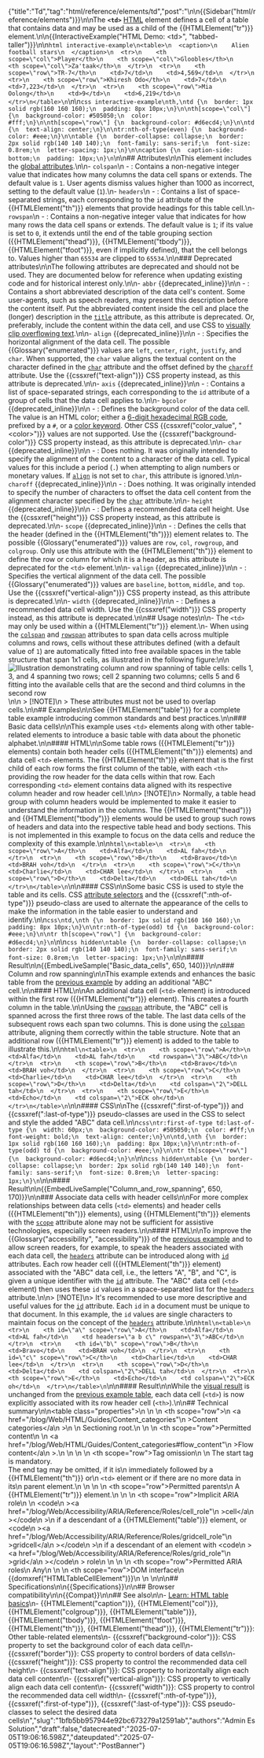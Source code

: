 {"title":"Td","tag":"html/reference/elements/td","post":"\n\n{{Sidebar(\"html/reference/elements\")}}\n\nThe **`<td>`** [HTML](/blog/Web/HTML) element defines a cell of a table that contains data and may be used as a child of the {{HTMLElement(\"tr\")}} element.\n\n{{InteractiveExample(\"HTML Demo: &lt;td&gt;\", \"tabbed-taller\")}}\n\n```html interactive-example\n<table>\n  <caption>\n    Alien football stars\n  </caption>\n  <tr>\n    <th scope=\"col\">Player</th>\n    <th scope=\"col\">Gloobles</th>\n    <th scope=\"col\">Za'taak</th>\n  </tr>\n  <tr>\n    <th scope=\"row\">TR-7</th>\n    <td>7</td>\n    <td>4,569</td>\n  </tr>\n  <tr>\n    <th scope=\"row\">Khiresh Odo</th>\n    <td>7</td>\n    <td>7,223</td>\n  </tr>\n  <tr>\n    <th scope=\"row\">Mia Oolong</th>\n    <td>9</td>\n    <td>6,219</td>\n  </tr>\n</table>\n```\n\n```css interactive-example\nth,\ntd {\n  border: 1px solid rgb(160 160 160);\n  padding: 8px 10px;\n}\n\nth[scope=\"col\"] {\n  background-color: #505050;\n  color: #fff;\n}\n\nth[scope=\"row\"] {\n  background-color: #d6ecd4;\n}\n\ntd {\n  text-align: center;\n}\n\ntr:nth-of-type(even) {\n  background-color: #eee;\n}\n\ntable {\n  border-collapse: collapse;\n  border: 2px solid rgb(140 140 140);\n  font-family: sans-serif;\n  font-size: 0.8rem;\n  letter-spacing: 1px;\n}\n\ncaption {\n  caption-side: bottom;\n  padding: 10px;\n}\n```\n\n## Attributes\n\nThis element includes the [global attributes](/blog/Web/HTML/Reference/Global_attributes).\n\n- `colspan`\n  - : Contains a non-negative integer value that indicates how many columns the data cell spans or extends. The default value is `1`. User agents dismiss values higher than 1000 as incorrect, setting to the default value (`1`).\n- `headers`\n  - : Contains a list of space-separated strings, each corresponding to the `id` attribute of the {{HTMLElement(\"th\")}} elements that provide headings for this table cell.\n- `rowspan`\n  - : Contains a non-negative integer value that indicates for how many rows the data cell spans or extends. The default value is `1`; if its value is set to `0`, it extends until the end of the table grouping section ({{HTMLElement(\"thead\")}}, {{HTMLElement(\"tbody\")}}, {{HTMLElement(\"tfoot\")}}, even if implicitly defined), that the cell belongs to. Values higher than `65534` are clipped to `65534`.\n\n### Deprecated attributes\n\nThe following attributes are deprecated and should not be used. They are documented below for reference when updating existing code and for historical interest only.\n\n- `abbr` {{deprecated_inline}}\n\n  - : Contains a short abbreviated description of the data cell's content. Some user-agents, such as speech readers, may present this description before the content itself. Put the abbreviated content inside the cell and place the (longer) description in the [`title`](/blog/Web/HTML/Reference/Global_attributes/title) attribute, as this attribute is deprecated. Or, preferably, include the content within the data cell, and use CSS to [visually clip overflowing text](/blog/Web/CSS/text-overflow).\n\n- `align` {{deprecated_inline}}\n\n  - : Specifies the horizontal alignment of the data cell. The possible {{Glossary(\"enumerated\")}} values are `left`, `center`, `right`, `justify`, and `char`. When supported, the `char` value aligns the textual content on the character defined in the [`char`](#char) attribute and the offset defined by the [`charoff`](#charoff) attribute. Use the {{cssxref(\"text-align\")}} CSS property instead, as this attribute is deprecated.\n\n- `axis` {{deprecated_inline}}\n\n  - : Contains a list of space-separated strings, each corresponding to the `id` attribute of a group of cells that the data cell applies to.\n\n- `bgcolor` {{deprecated_inline}}\n\n  - : Defines the background color of the data cell. The value is an HTML color; either a [6-digit hexadecimal RGB code](/blog/Web/CSS/hex-color), prefixed by a `#`, or a [color keyword](/blog/Web/CSS/named-color). Other CSS {{cssxref(\"color_value\", \"&lt;color&gt;\")}} values are not supported. Use the {{cssxref(\"background-color\")}} CSS property instead, as this attribute is deprecated.\n\n- `char` {{deprecated_inline}}\n\n  - : Does nothing. It was originally intended to specify the alignment of the content to a character of the data cell. Typical values for this include a period (`.`) when attempting to align numbers or monetary values. If [`align`](#align) is not set to `char`, this attribute is ignored.\n\n- `charoff` {{deprecated_inline}}\n\n  - : Does nothing. It was originally intended to specify the number of characters to offset the data cell content from the alignment character specified by the [`char`](#char) attribute.\n\n- `height` {{deprecated_inline}}\n\n  - : Defines a recommended data cell height. Use the {{cssxref(\"height\")}} CSS property instead, as this attribute is deprecated.\n\n- `scope` {{deprecated_inline}}\n\n  - : Defines the cells that the header (defined in the {{HTMLElement(\"th\")}}) element relates to. The possible {{Glossary(\"enumerated\")}} values are `row`, `col`, `rowgroup`, and `colgroup`. Only use this attribute with the {{HTMLElement(\"th\")}} element to define the row or column for which it is a header, as this attribute is deprecated for the `<td>` element.\n\n- `valign` {{deprecated_inline}}\n\n  - : Specifies the vertical alignment of the data cell. The possible {{Glossary(\"enumerated\")}} values are `baseline`, `bottom`, `middle`, and `top`. Use the {{cssxref(\"vertical-align\")}} CSS property instead, as this attribute is deprecated.\n\n- `width` {{deprecated_inline}}\n\n  - : Defines a recommended data cell width. Use the {{cssxref(\"width\")}} CSS property instead, as this attribute is deprecated.\n\n## Usage notes\n\n- The `<td>` may only be used within a {{HTMLElement(\"tr\")}} element.\n- When using the [`colspan`](#colspan) and [`rowspan`](#rowspan) attributes to span data cells across multiple columns and rows, cells without these attributes defined (with a default value of `1`) are automatically fitted into free available spaces in the table structure that span 1x1 cells, as illustrated in the following figure:\n\n  ![Illustration demonstrating column and row spanning of table cells: cells 1, 3, and 4 spanning two rows; cell 2 spanning two columns; cells 5 and 6 fitting into the available cells that are the second and third columns in the second row](column-row-span.png)\n\n  > [!NOTE]\n  > These attributes must not be used to overlap cells.\n\n## Examples\n\nSee {{HTMLElement(\"table\")}} for a complete table example introducing common standards and best practices.\n\n### Basic data cells\n\nThis example uses `<td>` elements along with other table-related elements to introduce a basic table with data about the phonetic alphabet.\n\n#### HTML\n\nSome table rows ({{HTMLElement(\"tr\")}} elements) contain both header cells ({{HTMLElement(\"th\")}} elements) and data cell `<td>` elements. The {{HTMLElement(\"th\")}} element that is the first child of each row forms the first column of the table, with each `<th>` providing the row header for the data cells within that row. Each corresponding `<td>` element contains data aligned with its respective column header and row header cell.\n\n> [!NOTE]\n> Normally, a table head group with column headers would be implemented to make it easier to understand the information in the columns. The {{HTMLElement(\"thead\")}} and {{HTMLElement(\"tbody\")}} elements would be used to group such rows of headers and data into the respective table head and body sections. This is not implemented in this example to focus on the data cells and reduce the complexity of this example.\n\n```html\n<table>\n  <tr>\n    <th scope=\"row\">A</th>\n    <td>Alfa</td>\n    <td>AL fah</td>\n  </tr>\n  <tr>\n    <th scope=\"row\">B</th>\n    <td>Bravo</td>\n    <td>BRAH voh</td>\n  </tr>\n  <tr>\n    <th scope=\"row\">C</th>\n    <td>Charlie</td>\n    <td>CHAR lee</td>\n  </tr>\n  <tr>\n    <th scope=\"row\">D</th>\n    <td>Delta</td>\n    <td>DELL tah</td>\n  </tr>\n</table>\n```\n\n#### CSS\n\nSome basic CSS is used to style the table and its cells. CSS [attribute selectors](/blog/Web/CSS/Attribute_selectors) and the {{cssxref(\":nth-of-type\")}} pseudo-class are used to alternate the appearance of the cells to make the information in the table easier to understand and identify.\n\n```css\ntd,\nth {\n  border: 1px solid rgb(160 160 160);\n  padding: 8px 10px;\n}\n\ntr:nth-of-type(odd) td {\n  background-color: #eee;\n}\n\ntr th[scope=\"row\"] {\n  background-color: #d6ecd4;\n}\n```\n\n```css hidden\ntable {\n  border-collapse: collapse;\n  border: 2px solid rgb(140 140 140);\n  font-family: sans-serif;\n  font-size: 0.8rem;\n  letter-spacing: 1px;\n}\n```\n\n#### Result\n\n{{EmbedLiveSample(\"Basic_data_cells\", 650, 140)}}\n\n### Column and row spanning\n\nThis example extends and enhances the basic table from the [previous example](#basic_data_cells) by adding an additional \"ABC\" cell.\n\n#### HTML\n\nAn additional data cell (`<td>` element) is introduced within the first row ({{HTMLElement(\"tr\")}} element). This creates a fourth column in the table.\n\nUsing the [`rowspan`](#rowspan) attribute, the \"ABC\" cell is spanned across the first three rows of the table. The last data cells of the subsequent rows each span two columns. This is done using the [`colspan`](#colspan) attribute, aligning them correctly within the table structure. Note that an additional row ({{HTMLElement(\"tr\")}} element) is added to the table to illustrate this.\n\n```html\n<table>\n  <tr>\n    <th scope=\"row\">A</th>\n    <td>Alfa</td>\n    <td>AL fah</td>\n    <td rowspan=\"3\">ABC</td>\n  </tr>\n  <tr>\n    <th scope=\"row\">B</th>\n    <td>Bravo</td>\n    <td>BRAH voh</td>\n  </tr>\n  <tr>\n    <th scope=\"row\">C</th>\n    <td>Charlie</td>\n    <td>CHAR lee</td>\n  </tr>\n  <tr>\n    <th scope=\"row\">D</th>\n    <td>Delta</td>\n    <td colspan=\"2\">DELL tah</td>\n  </tr>\n  <tr>\n    <th scope=\"row\">E</th>\n    <td>Echo</td>\n    <td colspan=\"2\">ECK oh</td>\n  </tr>\n</table>\n```\n\n#### CSS\n\nThe {{cssxref(\":first-of-type\")}} and {{cssxref(\":last-of-type\")}} pseudo-classes are used in the CSS to select and style the added \"ABC\" data cell.\n\n```css\ntr:first-of-type td:last-of-type {\n  width: 60px;\n  background-color: #505050;\n  color: #fff;\n  font-weight: bold;\n  text-align: center;\n}\n\ntd,\nth {\n  border: 1px solid rgb(160 160 160);\n  padding: 8px 10px;\n}\n\ntr:nth-of-type(odd) td {\n  background-color: #eee;\n}\n\ntr th[scope=\"row\"] {\n  background-color: #d6ecd4;\n}\n```\n\n```css hidden\ntable {\n  border-collapse: collapse;\n  border: 2px solid rgb(140 140 140);\n  font-family: sans-serif;\n  font-size: 0.8rem;\n  letter-spacing: 1px;\n}\n```\n\n#### Result\n\n{{EmbedLiveSample(\"Column_and_row_spanning\", 650, 170)}}\n\n### Associate data cells with header cells\n\nFor more complex relationships between data cells (`<td>` elements) and header cells ({{HTMLElement(\"th\")}} elements), using {{HTMLElement(\"th\")}} elements with the [`scope`](/blog/Web/HTML/Reference/Elements/th#scope) attribute alone may not be sufficient for assistive technologies, especially screen readers.\n\n#### HTML\n\nTo improve the {{Glossary(\"accessibility\", \"accessibility\")}} of the [previous example](#column_and_row_spanning) and to allow screen readers, for example, to speak the headers associated with each data cell, the [`headers`](#headers) attribute can be introduced along with [`id`](/blog/Web/HTML/Reference/Global_attributes/id) attributes. Each row header cell ({{HTMLElement(\"th\")}} element) associated with the \"ABC\" data cell, i.e., the letters \"A\", \"B\", and \"C\", is given a unique identifier with the [`id`](/blog/Web/HTML/Reference/Global_attributes/id) attribute. The \"ABC\" data cell (`<td>` element) then uses these `id` values in a space-separated list for the [`headers`](#headers) attribute.\n\n> [!NOTE]\n> It's recommended to use more descriptive and useful values for the [`id`](/blog/Web/HTML/Reference/Global_attributes/id) attribute. Each `id` in a document must be unique to that document. In this example, the `id` values are single characters to maintain focus on the concept of the [`headers`](#headers) attribute.\n\n```html\n<table>\n  <tr>\n    <th id=\"a\" scope=\"row\">A</th>\n    <td>Alfa</td>\n    <td>AL fah</td>\n    <td headers=\"a b c\" rowspan=\"3\">ABC</td>\n  </tr>\n  <tr>\n    <th id=\"b\" scope=\"row\">B</th>\n    <td>Bravo</td>\n    <td>BRAH voh</td>\n  </tr>\n  <tr>\n    <th id=\"c\" scope=\"row\">C</th>\n    <td>Charlie</td>\n    <td>CHAR lee</td>\n  </tr>\n  <tr>\n    <th scope=\"row\">D</th>\n    <td>Delta</td>\n    <td colspan=\"2\">DELL tah</td>\n  </tr>\n  <tr>\n    <th scope=\"row\">E</th>\n    <td>Echo</td>\n    <td colspan=\"2\">ECK oh</td>\n  </tr>\n</table>\n```\n\n#### Result\n\nWhile the [visual result](#result_2) is unchanged from the [previous example table](#column_and_row_spanning), each data cell (`<td>`) is now explicitly associated with its row header cell (`<th>`).\n\n## Technical summary\n\n<table class=\"properties\">\n  <tbody>\n    <tr>\n      <th scope=\"row\">\n        <a href=\"/blog/Web/HTML/Guides/Content_categories\"\n          >Content categories</a\n        >\n      </th>\n      <td>Sectioning root.</td>\n    </tr>\n    <tr>\n      <th scope=\"row\">Permitted content</th>\n      <td>\n        <a href=\"/blog/Web/HTML/Guides/Content_categories#flow_content\"\n          >Flow content</a\n        >.\n      </td>\n    </tr>\n    <tr>\n      <th scope=\"row\">Tag omission</th>\n      <td>\n        The start tag is mandatory.<br />The end tag may be omitted, if it is\n        immediately followed by a {{HTMLElement(\"th\")}} or\n        <code>&lt;td&gt;</code> element or if there are no more data in its\n        parent element.\n      </td>\n    </tr>\n    <tr>\n      <th scope=\"row\">Permitted parents</th>\n      <td>A {{HTMLElement(\"tr\")}} element.</td>\n    </tr>\n    <tr>\n      <th scope=\"row\">Implicit ARIA role</th>\n      <td>\n        <code\n          ><a href=\"/blog/Web/Accessibility/ARIA/Reference/Roles/cell_role\"\n            >cell</a\n          ></code\n        >\n        if a descendant of a {{HTMLElement(\"table\")}} element, or <code\n          ><a href=\"/blog/Web/Accessibility/ARIA/Reference/Roles/gridcell_role\"\n            >gridcell</a\n          ></code\n        >\n        if a descendant of an element with <code\n          ><a href=\"/blog/Web/Accessibility/ARIA/Reference/Roles/grid_role\"\n            >grid</a\n          ></code\n        > role\n      </td>\n    </tr>\n    <tr>\n      <th scope=\"row\">Permitted ARIA roles</th>\n      <td>Any</td>\n    </tr>\n    <tr>\n      <th scope=\"row\">DOM interface</th>\n      <td>{{domxref(\"HTMLTableCellElement\")}}</td>\n    </tr>\n  </tbody>\n</table>\n\n## Specifications\n\n{{Specifications}}\n\n## Browser compatibility\n\n{{Compat}}\n\n## See also\n\n- [Learn: HTML table basics](/blog/Learn_web_development/Core/Structuring_content/HTML_table_basics)\n- {{HTMLElement(\"caption\")}}, {{HTMLElement(\"col\")}}, {{HTMLElement(\"colgroup\")}}, {{HTMLElement(\"table\")}}, {{HTMLElement(\"tbody\")}}, {{HTMLElement(\"tfoot\")}}, {{HTMLElement(\"th\")}}, {{HTMLElement(\"thead\")}}, {{HTMLElement(\"tr\")}}: Other table-related elements\n- {{cssxref(\"background-color\")}}: CSS property to set the background color of each data cell\n- {{cssxref(\"border\")}}: CSS property to control borders of data cells\n- {{cssxref(\"height\")}}: CSS property to control the recommended data cell height\n- {{cssxref(\"text-align\")}}: CSS property to horizontally align each data cell content\n- {{cssxref(\"vertical-align\")}}: CSS property to vertically align each data cell content\n- {{cssxref(\"width\")}}: CSS property to control the recommended data cell width\n- {{cssxref(\":nth-of-type\")}}, {{cssxref(\":first-of-type\")}}, {{cssxref(\":last-of-type\")}}: CSS pseudo-classes to select the desired data cells\n","slug":"1bfb5bb957944e92bc673279a12591ab","authors":"Admin Es Solution","draft":false,"datecreated":"2025-07-05T19:06:16.598Z","dateupdated":"2025-07-05T19:06:16.598Z","layout":"PostBanner"}